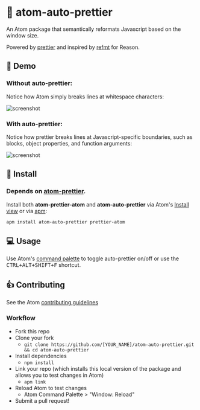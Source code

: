 # 📏 atom-auto-prettier

An Atom package that semantically reformats Javascript based on the window size. 

Powered by [prettier](https://github.com/prettier/prettier) and inspired by [refmt](https://facebook.github.io/reason/tools.html) for Reason.

## 🎥 Demo 

### Without auto-prettier:

Notice how Atom simply breaks lines at whitespace characters:

![screenshot](http://g.recordit.co/crI712NXmx.gif)

### With auto-prettier:

Notice how prettier breaks lines at Javascript-specific boundaries, such as blocks, object properties, and function arguments:

![screenshot](http://g.recordit.co/Q7cyk3wk5r.gif)

## 💾 Install

### Depends on [atom-prettier](https://github.com/jlongster/prettier-atom). 

Install both **atom-prettier-atom** and **atom-auto-prettier** via Atom's [Install view](http://flight-manual.atom.io/using-atom/sections/atom-packages/#atom-packages) or via [apm](http://flight-manual.atom.io/using-atom/sections/atom-packages/#command-line):

```
apm install atom-auto-prettier prettier-atom
```

## 💻 Usage

Use Atom's [command palette](http://flight-manual.atom.io/getting-started/sections/atom-basics/#command-palette) to toggle auto-prettier on/off or use the <kbd>CTRL+ALT+SHIFT+F</kbd> shortcut.

## 👍 Contributing

See the Atom [contributing guidelines](https://github.com/atom/atom/blob/master/CONTRIBUTING.md)

### Workflow

* Fork this repo
* Clone your fork
  * `git clone https://github.com/[YOUR_NAME]/atom-auto-prettier.git && cd atom-auto-prettier`
* Install dependencies
  * `npm install`
* Link your repo (which installs this local version of the package and allows you to test changes in Atom)
  * `apm link`
* Reload Atom to test changes
  * Atom Command Palette > "Window: Reload"
* Submit a pull request!
